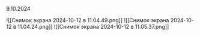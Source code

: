9.10.2024

![[Снимок экрана 2024-10-12 в 11.04.49.png]]
![[Снимок экрана 2024-10-12 в 11.04.24.png]]
![[Снимок экрана 2024-10-12 в 11.05.37.png]]

